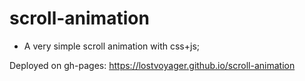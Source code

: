 # scroll-animation
- A very simple scroll animation with css+js;

Deployed on gh-pages: https://lostvoyager.github.io/scroll-animation
